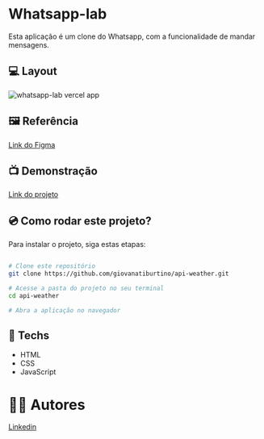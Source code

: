 # Whatsapp-lab

Esta aplicação é um clone do Whatsapp, com a funcionalidade de mandar mensagens.

## 💻 Layout
![whatsapp-lab vercel app](https://user-images.githubusercontent.com/111311581/231868688-f1a8b49a-37b8-4a81-b9e3-dfa8783289fd.png)

## 🖼️ Referência
[Link do Figma](https://www.figma.com/community/file/1144665616164957058)

## 📺 Demonstração
[Link do projeto](https://whatsapp-lab.vercel.app/)

## 💿 Como rodar este projeto?
Para instalar o projeto, siga estas etapas:
```bash

# Clone este repositório
git clone https://github.com/giovanatiburtino/api-weather.git

# Acesse a pasta do projeto no seu terminal
cd api-weather

# Abra a aplicação no navegador

```

## 🚀 Techs

- HTML
- CSS
- JavaScript

# 👩‍💻 Autores
[Linkedin](linkedin.com/in/giovana-ferreira-tiburtino-475486216/)
